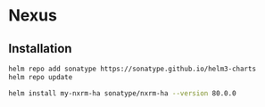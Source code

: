 # Nexus

## Installation

```bash
helm repo add sonatype https://sonatype.github.io/helm3-charts
helm repo update

helm install my-nxrm-ha sonatype/nxrm-ha --version 80.0.0
```